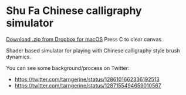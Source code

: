 # Shu Fa Chinese calligraphy simulator

[Download .zip from Dropbox for macOS](https://www.dropbox.com/s/5c08hv5k4qmogup/shufa.zip?dl=0)
Press C to clear canvas.

Shader based simulator for playing with Chinese calligraphy style brush dynamics.

You can see some background/process on Twitter:
- https://twitter.com/tarngerine/status/1286101662336192513
- https://twitter.com/tarngerine/status/1287155494659010567

